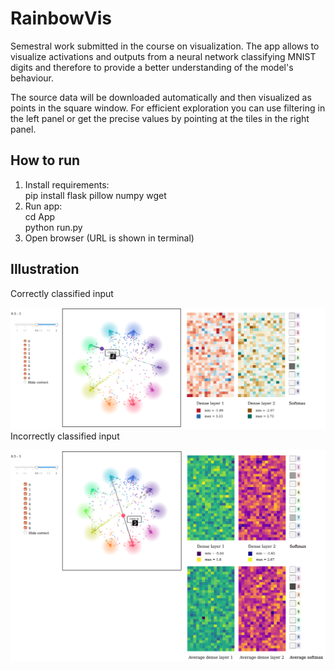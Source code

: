 # RainbowVis

Semestral work submitted in the course on visualization. The app allows to visualize activations and outputs from a neural network classifying MNIST digits and therefore to provide a better understanding of the model's behaviour.

The source data will be downloaded automatically and then visualized as points in the square window. For efficient exploration you can use filtering in the left panel or get the precise values by pointing at the tiles in the right panel.


## How to run
1) Install requirements:\
pip install flask pillow numpy wget
2) Run app:\
cd App\
python run.py
3) Open browser (URL is shown in terminal)


## Illustration
Correctly classified input

![Example 1](img1.png)
Incorrectly classified input

![Example 0](img0.png)
